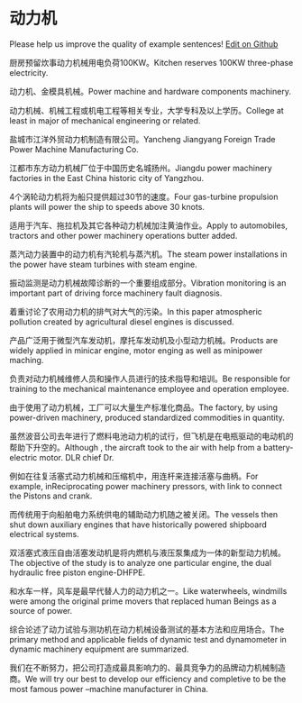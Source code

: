 # 动力机

Please help us improve the quality of example sentences! [Edit on Github](https://github.com/jiyushe/jiyu-example-sentence-source/blob/main/chinese/dongliji.md)

<p><span class="chinese">厨房预留炊事动力机械用电负荷100KW。</span><span class="english">Kitchen reserves 100KW three-phase electricity.</span></p>

<p><span class="chinese">动力机、金模具机械。</span><span class="english">Power machine and hardware components machinery.</span></p>

<p><span class="chinese">动力机械、机械工程或机电工程等相关专业，大学专科及以上学历。</span><span class="english">College at least in major of mechanical engineering or related.</span></p>

<p><span class="chinese">盐城市江洋外贸动力机制造有限公司。</span><span class="english">Yancheng Jiangyang Foreign Trade Power Machine Manufacturing Co.</span></p>

<p><span class="chinese">江都市东方动力机械厂位于中国历史名城扬州。</span><span class="english">Jiangdu power machinery factories in the East China historic city of Yangzhou.</span></p>

<p><span class="chinese">4个涡轮动力机将为船只提供超过30节的速度。</span><span class="english">Four gas-turbine propulsion plants will power the ship to speeds above 30 knots.</span></p>

<p><span class="chinese">适用于汽车、拖拉机及其它各种动力机械加注黄油作业。</span><span class="english">Apply to automobiles, tractors and other power machinery operations butter added.</span></p>

<p><span class="chinese">蒸汽动力装置中的动力机有汽轮机与蒸汽机。</span><span class="english">The steam power installations in the power have steam turbines with steam engine.</span></p>

<p><span class="chinese">振动监测是动力机械故障诊断的一个重要组成部分。</span><span class="english">Vibration monitoring is an important part of driving force machinery fault diagnosis.</span></p>

<p><span class="chinese">着重讨论了农用动力机的排气对大气的污染。</span><span class="english">In this paper atmospheric pollution created by agricultural diesel engines is discussed.</span></p>

<p><span class="chinese">产品广泛用于微型汽车发动机，摩托车发动机及小型动力机械。</span><span class="english">Products are widely applied in minicar engine, motor enging as well as minipower maching.</span></p>

<p><span class="chinese">负责对动力机械维修人员和操作人员进行的技术指导和培训。</span><span class="english">Be responsible for training to the mechanical maintenance employee and operation employee.</span></p>

<p><span class="chinese">由于使用了动力机械，工厂可以大量生产标准化商品。</span><span class="english">The factory, by using power-driven machinery, produced standardized commodities in quantity.</span></p>

<p><span class="chinese">虽然波音公司去年进行了燃料电池动力机的试行，但飞机是在电瓶驱动的电动机的帮助下升空的。</span><span class="english">Although , the aircraft took to the air with help from a battery-electric motor. DLR chief Dr.</span></p>

<p><span class="chinese">例如在往复活塞式动力机械和压缩机中，用连杆来连接活塞与曲柄。</span><span class="english">For example, inReciprocating power machinery pressors, with link to connect the Pistons and crank.</span></p>

<p><span class="chinese">而传统用于向船舶电力系统供电的辅助动力机随之被关闭。</span><span class="english">The vessels then shut down auxiliary engines that have historically powered shipboard electrical systems.</span></p>

<p><span class="chinese">双活塞式液压自由活塞发动机是将内燃机与液压泵集成为一体的新型动力机械。</span><span class="english">The objective of the study is to analyze one particular engine, the dual hydraulic free piston engine-DHFPE.</span></p>

<p><span class="chinese">和水车一样，风车是最早代替人力的动力机之一。</span><span class="english">Like waterwheels, windmills were among the original prime movers that replaced human Beings as a source of power.</span></p>

<p><span class="chinese">综合论述了动力试验与测功机在动力机械设备测试的基本方法和应用场合。</span><span class="english">The primary method and applicable fields of dynamic test and dynamometer in dynamic machinery equipment are summarized.</span></p>

<p><span class="chinese">我们在不断努力，把公司打造成最具影响力的、最具竞争力的品牌动力机械制造商。</span><span class="english">We will try our best to develop our efficiency and completive to be the most famous power –machine manufacturer in China.</span></p>

